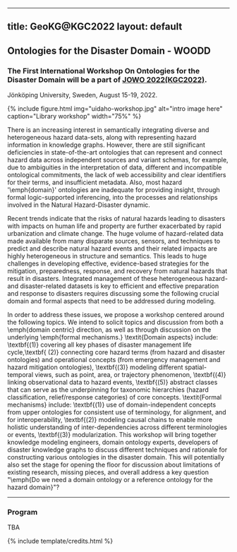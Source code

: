 
---
title: GeoKG@KGC2022
layout: default
---

## Ontologies for the Disaster Domain - WOODD
### The First International Workshop On Ontologies for the Disaster Domain will be a part of <a href="https://www.iaoa.org/jowo/2022/index.html">JOWO 2022(KGC2022)</a>.
Jönköping University, Sweden, August 15-19, 2022.


{% include figure.html img="uidaho-workshop.jpg" alt="intro image here" caption="Library workshop" width="75%" %}

There is an increasing interest in semantically integrating diverse and heterogeneous hazard data-sets, along with representing hazard information in knowledge graphs. However, 
there are still significant deficiencies in state-of-the-art ontologies that can represent and connect hazard data across independent sources and variant schemas, for example, 
due to ambiguities in the interpretation of data, different and incompatible ontological commitments, the lack of web accessibility and clear identifiers for their terms, and 
insufficient metadata. Also, most hazard '\emph{domain}' ontologies are inadequate for providing insight, through formal logic-supported inferencing, into the processes and 
relationships involved in the Natural Hazard-Disaster dynamic. 

Recent trends indicate that the risks of natural hazards leading to disasters with impacts on human life and property are further exacerbated by rapid urbanization and climate 
change. The huge volume of hazard-related data made available from many disparate sources, sensors, and techniques to predict and describe natural hazard events and their related 
impacts are highly heterogeneous in structure and semantics. This leads to huge challenges in developing effective, evidence-based strategies for the mitigation, preparedness, 
response, and recovery from natural hazards that result in disasters. Integrated management of these heterogeneous hazard- and disaster-related datasets is key to efficient and 
effective preparation and response to disasters requires discussing some the following crucial domain and formal aspects that need to be addressed during modeling.

In order to address these issues, we propose a workshop centered around the following topics. We intend to solicit topics and discussion from both a \emph{domain centric} 
direction, as well as through discussion on the underlying \emph{formal mechanisms.} \textit{Domain aspects} include: \textbf{(1)} covering all key phases of disaster management 
life cycle,\textbf{ (2)} connecting core hazard terms (from hazard and disaster ontologies) and operational concepts (from emergency management and hazard mitigation ontologies), 
\textbf{(3)} modeling different spatial-temporal views, such as point, area, or trajectory phenomenon, \textbf{(4)} linking observational data to hazard events, \textbf{(5)} 
abstract classes that can serve as the underpinning for taxonomic hierarchies (hazard classification, relief/response categories) of core concepts. \textit{Formal mechanisms} 
include: \textbf{(1)} use of domain-independent concepts from upper ontologies for consistent use of terminology, for alignment, and for interoperability, \textbf{(2)} modeling 
causal chains to enable more holistic understanding of inter-dependencies across different terminologies or events, \textbf{(3)} modularization. This workshop will bring together 
knowledge modeling engineers, domain ontology experts, developers of disaster knowledge graphs to discuss different techniques and rationale 
for constructing various ontologies in the disaster domain. This will potentially also set the stage for opening the floor for discussion about limitations of existing research, 
missing pieces, and overall address a key question "\emph{Do we need a domain ontology or a reference ontology for the hazard domain}"?

------
### Program

TBA

{% include template/credits.html %}
